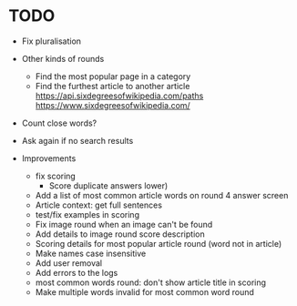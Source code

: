# TODO


* Fix pluralisation
* Other kinds of rounds
  * Find the most popular page in a category
  * Find the furthest article to another article https://api.sixdegreesofwikipedia.com/paths
  https://www.sixdegreesofwikipedia.com/
* Count close words?
* Ask again if no search results

* Improvements
  * fix scoring
    * Score duplicate answers lower)
  * Add a list of most common article words on round 4 answer screen
  * Article context: get full sentences
  * test/fix examples in scoring
  * Fix image round when an image can't be found
  * Add details to image round score description
  * Scoring details for most popular article round (word not in article)
  * Make names case insensitive
  * Add user removal
  * Add errors to the logs
  * most common words round: don't show article title in scoring
  * Make multiple words invalid for most common word round
